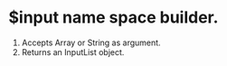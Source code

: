 # $input name space builder.
1. Accepts Array or String as argument.
2. Returns an InputList object.